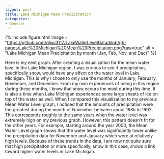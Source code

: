 ```yaml
---
layout: post
title: Lake Michigan Mean Precipitation
categories:
- General
---
```


{% include figure.html image = "https://github.com/olivia1117/LakeWaterLevelData/blob/gh-pages/Lake%20Michigan%20Mean%20Precipitation.png?raw=true" alt = "Lake Michigan Mean Precipitation by month (Jan, Feb, Nov, and Dec)" %}

Here is my next graph. After creating a visualization for the mean water level in the Lake Michigan region, I was curious to see if precipitation, specifically snow, would have any affect on the water level in Lake Michigan. This is why I chose to only use the months of January, February, November, and December. From my own experiences of being in this region during these months, I know that snow occurs the most during this time. It is also a time when Lake Michigan experiences some large sheets of ice on top of the water as well. When I compared this visualization to my previous Mean Water Level graph, I noticed that the amounts of precipitation were the greatest during the month of November between about 1985 to 1992. This corresponds roughly to the same years when the water level was extremely high on my previous graph. However, this pattern doesn't fit for the other years. For example, starting around the year 2000, the Mean Water Level graph shows that the water level was significantly lower unlike the precipitation data for November and January which were at relatively high levels. Because of these trends in the data, I am now not quite sure that high precipitaiton or more specifically, snow in this case, shows a link toward higher water levels in Lake Michigan. 
